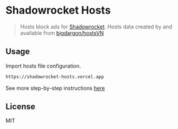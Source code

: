 # Shadowrocket Hosts

> Hosts block ads for [Shadowrocket](https://apps.apple.com/vn/app/shadowrocket/id932747118). Hosts data created by and available from [bigdargon/hostsVN](https://github.com/bigdargon/hostsVN)

## Usage

Import hosts file configuration.

```bash
https://shadowrocket-hosts.vercel.app
```

See more step-by-step instructions [here](https://github.com/bigdargon/hostsVN/wiki/Shadowrocket)

## License

MIT
